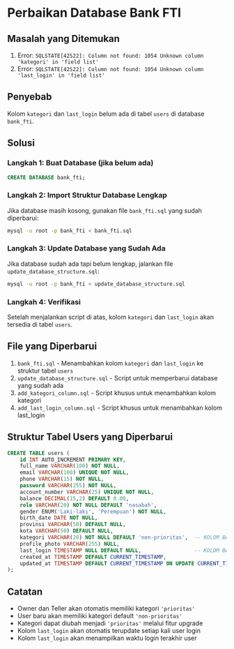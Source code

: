 # Perbaikan Database Bank FTI

## Masalah yang Ditemukan
1. Error: `SQLSTATE[42S22]: Column not found: 1054 Unknown column 'kategori' in 'field list'`
2. Error: `SQLSTATE[42S22]: Column not found: 1054 Unknown column 'last_login' in 'field list'`

## Penyebab
Kolom `kategori` dan `last_login` belum ada di tabel `users` di database `bank_fti`.

## Solusi

### Langkah 1: Buat Database (jika belum ada)
```sql
CREATE DATABASE bank_fti;
```

### Langkah 2: Import Struktur Database Lengkap
Jika database masih kosong, gunakan file `bank_fti.sql` yang sudah diperbarui:
```bash
mysql -u root -p bank_fti < bank_fti.sql
```

### Langkah 3: Update Database yang Sudah Ada
Jika database sudah ada tapi belum lengkap, jalankan file `update_database_structure.sql`:
```bash
mysql -u root -p bank_fti < update_database_structure.sql
```

### Langkah 4: Verifikasi
Setelah menjalankan script di atas, kolom `kategori` dan `last_login` akan tersedia di tabel `users`.

## File yang Diperbarui
1. `bank_fti.sql` - Menambahkan kolom `kategori` dan `last_login` ke struktur tabel `users`
2. `update_database_structure.sql` - Script untuk memperbarui database yang sudah ada
3. `add_kategori_column.sql` - Script khusus untuk menambahkan kolom kategori
4. `add_last_login_column.sql` - Script khusus untuk menambahkan kolom last_login

## Struktur Tabel Users yang Diperbarui
```sql
CREATE TABLE users (
    id INT AUTO_INCREMENT PRIMARY KEY,
    full_name VARCHAR(100) NOT NULL,
    email VARCHAR(100) UNIQUE NOT NULL,
    phone VARCHAR(15) NOT NULL,
    password VARCHAR(255) NOT NULL,
    account_number VARCHAR(25) UNIQUE NOT NULL,
    balance DECIMAL(15,2) DEFAULT 0.00,
    role VARCHAR(20) NOT NULL DEFAULT 'nasabah',
    gender ENUM('Laki-laki', 'Perempuan') NOT NULL,
    birth_date DATE NOT NULL,
    provinsi VARCHAR(50) DEFAULT NULL,
    kota VARCHAR(50) DEFAULT NULL,
    kategori VARCHAR(20) NOT NULL DEFAULT 'non-prioritas',  -- KOLOM BARU
    profile_photo VARCHAR(255) NULL,
    last_login TIMESTAMP NULL DEFAULT NULL,                 -- KOLOM BARU
    created_at TIMESTAMP DEFAULT CURRENT_TIMESTAMP,
    updated_at TIMESTAMP DEFAULT CURRENT_TIMESTAMP ON UPDATE CURRENT_TIMESTAMP
);
```

## Catatan
- Owner dan Teller akan otomatis memiliki kategori `'prioritas'`
- User baru akan memiliki kategori default `'non-prioritas'`
- Kategori dapat diubah menjadi `'prioritas'` melalui fitur upgrade
- Kolom `last_login` akan otomatis terupdate setiap kali user login
- Kolom `last_login` akan menampilkan waktu login terakhir user 